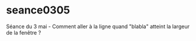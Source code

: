 # seance0305
Séance du 3 mai - Comment aller à la ligne quand "blabla" atteint la largeur de la fenêtre ?

